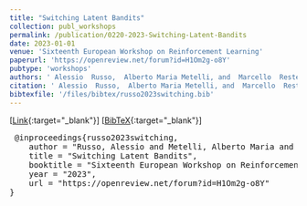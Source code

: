 ```yaml
---
title: "Switching Latent Bandits"
collection: publ_workshops
permalink: /publication/0220-2023-Switching-Latent-Bandits
date: 2023-01-01
venue: 'Sixteenth European Workshop on Reinforcement Learning'
paperurl: 'https://openreview.net/forum?id=H1Om2g-o8Y'
pubtype: 'workshops'
authors: ' Alessio  Russo,  Alberto Maria Metelli, and  Marcello  Restelli'
citation: ' Alessio  Russo,  Alberto Maria Metelli, and  Marcello  Restelli&quot;Switching Latent Bandits.&quot; Sixteenth European Workshop on Reinforcement Learning, 2023'
bibtexfile: '/files/bibtex/russo2023switching.bib'
---
```

 [[Link](https://openreview.net/forum?id=H1Om2g-o8Y){:target="_blank"}] [[BibTeX](/files/bibtex/russo2023switching.bib){:target="_blank"}] 
<pre> @inproceedings{russo2023switching,
    author = "Russo, Alessio and Metelli, Alberto Maria and Restelli, Marcello",
    title = "Switching Latent Bandits",
    booktitle = "Sixteenth European Workshop on Reinforcement Learning",
    year = "2023",
    url = "https://openreview.net/forum?id=H1Om2g-o8Y"
} </pre>
